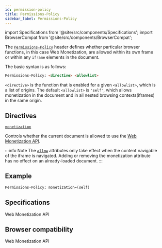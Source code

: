 ```yaml
---
id: permission-policy
title: Permissions-Policy
sidebar_label: Permissions-Policy
---
```

import Specifications from '@site/src/components/Specifications';
import BrowserCompat from '@site/src/components/BrowserCompat';

The [`Permissions-Policy`](https://developer.mozilla.org/en-US/docs/Web/HTTP/Headers/Feature-Policy) header defines whether particular browser functions, in this case Web Monetization, are allowed within its own frame or within any `iframe` elements in the document.  

The basic syntax is as follows: 

```html
Permissions-Policy: <directive> <allowlist>
```

`<directive>` is the function that is enabled for a given `<allowlist>`, which is a list of origins.  The default `<allowlist>` is `'self'`, which allows monetization in the document and in all nested browsing contexts(iframes) in the same origin.  


## Directives

[`monetization`](/docs/permission-policy-monetization)

Controls whether the current document is allowed to use the [Web Monetization API](/docs/).

:::info Note
The [`allow`](https://html.spec.whatwg.org/#attr-iframe-allow) attributes only take effect when the content navigable of the iframe is navigated. Adding or removing the monetization attribute has no effect on an already-loaded document.
:::

## Example

```html
Permissions-Policy: monetization=(self)
```

## Specifications
<Specifications link="permissions-policy">Web Monetization API</Specifications>

## Browser compatibility
<BrowserCompat data="permissionpolicy.json">Web Monetization API</BrowserCompat>